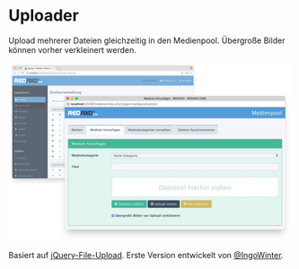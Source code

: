 Uploader
========

Upload mehrerer Dateien gleichzeitig in den Medienpool. Übergroße Bilder können vorher verkleinert werden.

![Screenshot](https://raw.githubusercontent.com/FriendsOfREDAXO/jquery_file_upload/assets/file-upload_01.jpg)

Basiert auf [jQuery-File-Upload](https://blueimp.github.io/jQuery-File-Upload/).
Erste Version entwickelt von [@IngoWinter](https://github.com/IngoWinter).